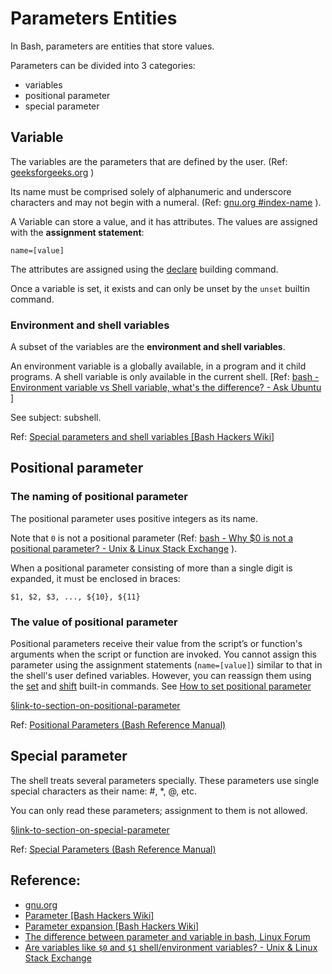 # Parameters Entities



In Bash, parameters are entities that store values.

Parameters can be divided into 3 categories:

- variables
- positional parameter
- special parameter





## Variable 

The variables are the parameters that are defined by the user.  (Ref: [geeksforgeeks.org](https://www.geeksforgeeks.org/shell-script-to-demonstrate-special-parameters-with-example/) )

Its name must be comprised solely of alphanumeric and underscore characters and may not begin with a numeral.  (Ref:  [gnu.org #index-name](https://www.gnu.org/software/bash/manual/html_node/Definitions.html#index-name) ).

A Variable can store a value, and it has attributes. The values are assigned with the **assignment statement**:

```
name=[value]
```
The attributes are assigned using the [declare](https://www.gnu.org/software/bash/manual/html_node/Bash-Builtins.html#index-declare)  building command.

Once a variable is set, it exists and can only be unset by the `unset` builtin command.




### Environment and shell variables

A subset of the variables are the **environment and shell variables**. 

An environment variable is a globally available, in a program and it child programs. A shell variable is only available in the current shell.  [Ref: [bash - Environment variable vs Shell variable, what's the difference? - Ask Ubuntu](https://askubuntu.com/questions/26318/environment-variable-vs-shell-variable-whats-the-difference) ]

See subject: subshell.

Ref:  [Special parameters and shell variables [Bash Hackers Wiki]](https://web.archive.org/web/20230315082027/https://wiki.bash-hackers.org/syntax/shellvars#shell_variables) 





## Positional parameter

### The naming of positional parameter
The positional parameter uses positive integers as its name. 

Note that `0` is not a positional parameter (Ref: [bash - Why $0 is not a positional parameter? - Unix & Linux Stack Exchange](https://unix.stackexchange.com/questions/412707/why-0-is-not-a-positional-parameter) ).

When a positional parameter consisting of more than a single digit is expanded, it must be enclosed in braces:
```
$1, $2, $3, ..., ${10}, ${11}
```

### The value of positional parameter

Positional parameters receive their value from the script’s or function's arguments when the script or function are invoked. You cannot assign this parameter using the assignment statements (`name=[value]`) similar to that in the shell's user defined variables. However, you can reassign them using the [set](https://www.gnu.org/software/bash/manual/bash.html#index-set) and [shift](https://www.gnu.org/software/bash/manual/bash.html#index-shift) built-in commands. See [How to set positional parameter](./positional-parameter/ipynb--how-to-set-positional-parameter/index.ipynb)

[§link-to-section-on-positional-parameter](./positional-parameter/README.md)

Ref:  [Positional Parameters (Bash Reference Manual)](https://www.gnu.org/software/bash/manual/html_node/Positional-Parameters.html) 


## Special parameter

The shell treats several parameters specially. These parameters use single special characters as their name: #, *, @, etc.

You can only read these parameters; assignment to them is not allowed.

[§link-to-section-on-special-parameter](./special-parameters/README.md)

Ref: [Special Parameters (Bash Reference Manual)](https://www.gnu.org/software/bash/manual/html_node/Special-Parameters.html) 




## Reference:

-  [gnu.org](https://www.gnu.org/software/bash/manual/bash.html#Shell-Parameters)
-  [Parameter [Bash Hackers Wiki]](https://web.archive.org/web/20230316102937/https://wiki.bash-hackers.org/dict/terms/parameter) 
-  [Parameter expansion [Bash Hackers Wiki]](https://web.archive.org/web/20230408142504/https://wiki.bash-hackers.org/syntax/pe) 
- [The difference between parameter and variable in bash, Linux Forum](https://forum.linuxconfig.org/t/the-difference-between-parameter-and-variable-in-bash/1009)
-  [Are variables like `$0` and `$1` shell/environment variables? - Unix & Linux Stack Exchange](https://unix.stackexchange.com/questions/400467/are-variables-like-0-and-1-shell-environment-variables#:~:text=In%20short%2C%20the%20main%20distinction,the%20command%20and%20they%20change.) 